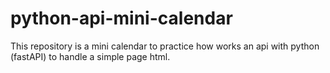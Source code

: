 # python-api-mini-calendar
This repository is a mini calendar to practice how works an api with python (fastAPI) to handle a simple page html.
